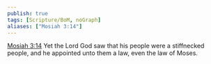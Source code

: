 ```yaml
---
publish: true
tags: [Scripture/BoM, noGraph]
aliases: ["Mosiah 3:14"]
---
```

[Mosiah 3:14](https://churchofjesuschrist.org/study/scriptures/bofm/mosiah/3?lang=eng&id=p14#p14) Yet the Lord God saw that his people were a stiffnecked people, and he appointed unto them a law, even the law of Moses.
